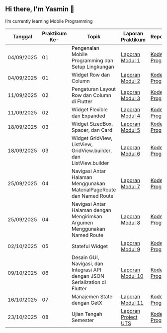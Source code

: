 ## Hi there, I'm Yasmin 👋

I’m currently learning Mobile Programming 

| Tanggal  | Praktikum Ke-  | Topik	  | Laporan Praktikum  | Repository  |
| ------------ | ------------ | ------------ | ------------ | ------------ |
|  04/09/2025 | 01  | Pengenalan Mobile Programming dan Setup Lingkungan  |  [Laporan Modul 1](https://drive.google.com/file/d/1_faU_nejeA8NHibGHwyxq5gDTzP6jBcO/view?usp=sharing "Laporan Modul 1") | [Kode Program](https://github.com/yasminnaz/Mobile_Programming/tree/main/Modul1 "Kode Program")  |
|  04/09/2025 |  01 |  Widget Row dan Column | [Laporan Modul 2](https://drive.google.com/file/d/1rolKhEZaISRb1IZPc3Jo-dgM_VodKXsI/view?usp=drive_link "Laporan Modul 2")  | [Kode Program](https://github.com/yasminnaz/Mobile_Programming/tree/main/Modul2 "Kode Program") |
|  11/09/2025 |  02 |  Pengaturan Layout Row dan Column di Flutter | [Laporan Modul 3](https://drive.google.com/file/d/1aDmGJl0cLHT91ZV_YDeLTido4XFfa7NO/view?usp=drive_link "Laporan Modul 3")  | [Kode Program](https://github.com/yasminnaz/Mobile_Programming/tree/main/Modul3 "Kode Program") |
|  11/09/2025 |  02 |  Widget Flexible dan Expanded | [Laporan Modul 4](https://drive.google.com/file/d/1GoA51j6TtEdnFJfpvWzeLzVR5uzfjdQX/view?usp=drive_link "Laporan Modul 4")  | [Kode Program](https://github.com/yasminnaz/Mobile_Programming/tree/main/Modul4 "Kode Program") |
|  18/09/2025 |  03 |  Widget SizedBox, Spacer, dan Card |  [Laporan Modul 5](https://drive.google.com/file/d/1mFdbB3d9ajgpKAksBYVFqqtYtJwzUxUI/view?usp=drive_link "Laporan Modul 5") | [Kode Program](https://github.com/yasminnaz/Mobile_Programming/tree/main/Modul5 "Kode Program") |
|  18/09/2025 |  03 |  Widget GridView, ListView, GridView.builder, dan ListView.builder |  [Laporan Modul 6](https://drive.google.com/file/d/1LBP324Bf9op7xBJv-zQCQsHiOfMO59fI/view?usp=drive_link "Laporan Modul 6") | [Kode Program](https://github.com/yasminnaz/Mobile_Programming/tree/main/Modul6 "Kode Program") |
|  25/09/2025 |  04 |  Navigasi Antar Halaman Menggunakan MaterialPageRoute dan Named Route |  [Laporan Modul 7](https://drive.google.com/file/d/15kqvMTmpxccEw-41K-COE1b4Afbozwif/view?usp=drive_link "Laporan Modul 7") | [Kode Program](https://github.com/yasminnaz/Mobile_Programming/tree/main/Modul7 "Kode Program")  |
|  25/09/2025 |  04 |  Navigasi Antar Halaman dengan Mengirimkan Argumen Menggunakan Named Route |  [Laporan Modul 8](https://drive.google.com/file/d/19AUPUfl9hr8M8_DstSpgdgqLrdf8YDwp/view?usp=drive_link "Laporan Modul 8") | [Kode Program](https://github.com/yasminnaz/Mobile_Programming/tree/main/Modul8 "Kode Program") |
|  02/10/2025 |  05 |  Stateful Widget |   [Laporan Modul 9](https://drive.google.com/file/d/1VGkiwCrDfIrM1ofxhgrH3_JLHfcKHKv0/view?usp=drive_link "Laporan Modul 9") | [Kode Program](https://github.com/yasminnaz/Mobile_Programming/tree/main/Modul9 "Kode Program") |
|  09/10/2025 |  06 |  Desain GUI, Navigasi, dan Integrasi API dengan JSON Serialization di Flutter |   [Laporan Modul 10](https://drive.google.com/file/d/1nhEj0qfU_ZO6AEwlptEqYNm0XE2YLYOI/view?usp=drive_link "Laporan Modul 10") | [Kode Program](https://github.com/yasminnaz/Mobile_Programming/tree/main/Modul10 "Kode Program") |
|  16/10/2025 |  07 |  Manajemen State dengan GetX |   [Laporan Modul 11](https://drive.google.com/file/d/1vLVWPAyhmmN70K-sq-lEkweXPihptCiR/view?usp=drive_link "Laporan Modul 11") | [Kode Program](https://github.com/yasminnaz/Mobile_Programming/tree/main/Modul11 "Kode Program") |
|  23/10/2025 |  08 |  Ujian Tengah Semester |   [Laporan Project UTS](https://drive.google.com/file/d/1EnWY5nCVV2lTJfPdzcloNPN7PEJEvTzs/view?usp=sharing "Laporan Project UTS") | [Kode Program](https://github.com/yasminnaz/Mobile_Programming/tree/main/UTS "Kode Program") |
